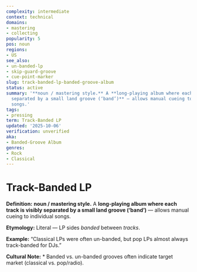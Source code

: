 ```yaml
---
complexity: intermediate
context: technical
domains:
- mastering
- collecting
popularity: 5
pos: noun
regions:
- US
see_also:
- un-banded-lp
- skip-guard-groove
- cue-point-marker
slug: track-banded-lp-banded-groove-album
status: active
summary: '**noun / mastering style.** A **long-playing album where each track is visibly
  separated by a small land groove (‘band’)** — allows manual cueing to individual
  songs.'
tags:
- pressing
term: Track-Banded LP
updated: '2025-10-06'
verification: unverified
aka:
- Banded-Groove Album
genres:
- Rock
- Classical
---
```


# Track-Banded LP

**Definition:** **noun / mastering style.** A **long-playing album where each track is visibly separated by a small land groove (‘band’)** — allows manual cueing to individual songs.

**Etymology:** Literal — LP sides *banded* between *tracks*.

**Example:** “Classical LPs were often un-banded, but pop LPs almost always track-banded for DJs.”

**Cultural Note:** * Banded vs. un-banded grooves often indicate target market (classical vs. pop/radio).

